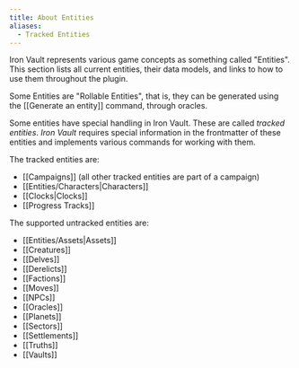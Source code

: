 ```yaml
---
title: About Entities
aliases:
  - Tracked Entities
---
```

Iron Vault represents various game concepts as something called "Entities". This section lists all current entities, their data models, and links to how to use them throughout the plugin.

Some Entities are "Rollable Entities", that is, they can be generated using the [[Generate an entity]] command, through oracles.

Some entities have special handling in Iron Vault. These are called *tracked entities*. *Iron Vault* requires special information in the frontmatter of these entities and implements various commands for working with them.

The tracked entities are:

* [[Campaigns]] (all other tracked entities are part of a campaign)
* [[Entities/Characters|Characters]]
* [[Clocks|Clocks]]
* [[Progress Tracks]]

The supported untracked entities are:

- [[Entities/Assets|Assets]]
- [[Creatures]]
- [[Delves]]
- [[Derelicts]]
- [[Factions]]
- [[Moves]]
- [[NPCs]]
- [[Oracles]]
- [[Planets]]
- [[Sectors]]
- [[Settlements]]
- [[Truths]]
- [[Vaults]]

